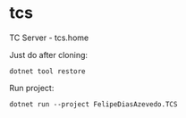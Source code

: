 # tcs

TC Server - tcs.home

Just do after cloning:

```
dotnet tool restore
```

Run project:

```
dotnet run --project FelipeDiasAzevedo.TCS
```
